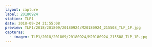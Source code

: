 ```yaml
---
layout: capture
label: 20180924
station: TLP1
date: 2018-09-24 21:55:08
preview: TLP1/2018/201809/20180924/M20180924_215508_TLP_1P.jpg
capturas:
  - imagem: TLP1/2018/201809/20180924/M20180924_215508_TLP_1P.jpg
---
```

